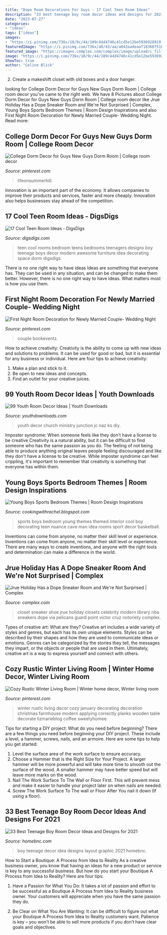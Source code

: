```yaml
---
title: "Dope Room Decorations For Guys - 17 Cool Teen Room Ideas"
description: "33 best teenage boy room decor ideas and designs for 2021"
date: "2023-07-27"
categories:
- "ideas"
tags: ["ideas"]
images:
- "https://i.pinimg.com/736x/10/9c/44/109c44d4746c41cd5e12be5936928919.jpg"
featuredImage: "https://i.pinimg.com/736x/a0/43/aa/a043aadeaaf18360f516c60b5eb642ad.jpg"
featured_image: "https://images.complex.com/complex/image/upload/c_fill,g_center,w_1200/fl_lossy,pg_1,q_auto/fdfyb56rhafpwitv3ijt.jpg"
image: "https://i.pinimg.com/736x/10/9c/44/109c44d4746c41cd5e12be5936928919.jpg"
ShowToc: true
author: "Celine Blick"
---
```



2. Create a makeshift closet with old boxes and a door hanger.

	

		
looking for College Dorm Decor for Guys New Guys Dorm Room | College room decor you've came to the right web. We have 8 Pictures about College Dorm Decor for Guys New Guys Dorm Room | College room decor like Jrue Holiday Has a Dope Sneaker Room and We&#039;re Not Surprised | Complex, Young Boys Sports Bedroom Themes | Room Design Inspirations and also First Night Room Decoration for Newly Married Couple- Wedding Night. Read more:
		
    
## College Dorm Decor For Guys New Guys Dorm Room | College Room Decor

<img loading=lazy src="https://i.pinimg.com/736x/a0/43/aa/a043aadeaaf18360f516c60b5eb642ad.jpg" onerror="this.onerror=null;this.src='https://tse3.mm.bing.net/th?id=OIP.EOG5ZiAKScL_rVvMo2fASgHaDt&amp;pid=15.1';" alt="College Dorm Decor for Guys New Guys Dorm Room | College room decor">

_Source: pinterest.com_

>lifeonsummerhill. 

	

Innovation is an important part of the economy. It allows companies to improve their products and services, faster and more cheaply. Innovation also helps businesses stay ahead of the competition. 

    
## 17 Cool Teen Room Ideas - DigsDigs

<img loading=lazy src="http://www.digsdigs.com/photos/teen-room-3.jpg" onerror="this.onerror=null;this.src='https://tse1.mm.bing.net/th?id=OIP.2gQ1drtTGukE2MkFcsNfYwHaGL&amp;pid=15.1';" alt="17 Cool Teen Room Ideas - DigsDigs">

_Source: digsdigs.com_

>teen cool rooms bedroom teens bedrooms teenagers designs boy teenage boys decor modern awesome furniture idea decorating space dorm digsdigs. 

	

There is no one right way to have ideas
Ideas are something that everyone has. They can be used in any situation, and can be changed to make them better. However, there is no one right way to have ideas. What matters most is how you use them.

    
## First Night Room Decoration For Newly Married Couple- Wedding Night

<img loading=lazy src="https://i.pinimg.com/736x/10/9c/44/109c44d4746c41cd5e12be5936928919.jpg" onerror="this.onerror=null;this.src='https://tse4.mm.bing.net/th?id=OIP.Z9xFysVRT45ET8lm-1F20gHaFp&amp;pid=15.1';" alt="First Night Room Decoration for Newly Married Couple- Wedding Night">

_Source: pinterest.com_

>couple bookeventz. 

	

How to achieve creativity:
Creativity is the ability to come up with new ideas and solutions to problems. It can be used for good or bad, but it is essential for any business or individual. Here are four tips to achieve creativity:
1. Make a plan and stick to it.
2. Be open to new ideas and concepts.
3. Find an outlet for your creative juices.

    
## 99 Youth Room Decor Ideas | Youth Downloads

<img loading=lazy src="https://www.youthdownloads.com/wp-content/uploads/2016/02/IMG_0003.jpg" onerror="this.onerror=null;this.src='https://tse2.mm.bing.net/th?id=OIP.biSkV52BBhHgrKkwQfyPKwHaJ4&amp;pid=15.1';" alt="99 Youth Room Decor Ideas | Youth Downloads">

_Source: youthdownloads.com_

>youth decor church ministry junction jc naz ks diy. 

	

Imposter syndrome: When someone feels like they don't have a license to be creative
Creativity is a natural ability, but it can be difficult to find someone who has the same passion as you do. The feeling of not being able to produce anything original leaves people feeling discouraged and like they don't have a license to be creative. While imposter syndrome can feel crippling, it's important to remember that creativity is something that everyone has within them.

    
## Young Boys Sports Bedroom Themes | Room Design Inspirations

<img loading=lazy src="http://4.bp.blogspot.com/--50vfwDWgvA/TzOuA6gD3UI/AAAAAAAALQY/6dL6Mtkc8V4/s1600/Young+Boys+Sports+Bedroom+Themes20.png" onerror="this.onerror=null;this.src='https://tse3.mm.bing.net/th?id=OIP.CaeeoDezfjrqGrDqJpr7jQHaF2&amp;pid=15.1';" alt="Young Boys Sports Bedroom Themes | Room Design Inspirations">

_Source: cookingwithrachel.blogspot.com_

>sports boys bedroom young themes themed interior cool boy decorating teen nuance cave man idea rooms sport decor basketball. 

	

Inventions can come from anyone, no matter their skill level or experience.
Inventions can come from anyone, no matter their skill level or experience. There are many ways to create inventions, and anyone with the right tools and determination can make a difference in the world.

    
## Jrue Holiday Has A Dope Sneaker Room And We&#039;re Not Surprised | Complex

<img loading=lazy src="https://images.complex.com/complex/image/upload/c_fill,g_center,w_1200/fl_lossy,pg_1,q_auto/fdfyb56rhafpwitv3ijt.jpg" onerror="this.onerror=null;this.src='https://tse1.mm.bing.net/th?id=OIP.d_L9g7xWL56DObZaH9lYzAHaE8&amp;pid=15.1';" alt="Jrue Holiday Has a Dope Sneaker Room and We&#039;re Not Surprised | Complex">

_Source: complex.com_

>closet sneaker shoe jrue holiday closets celebrity modern library nba sneakers dope via pelicans guard point victor cruz notoriety complex. 

	

Types of creative art: What are they?
Creative art includes a wide variety of styles and genres, but each has its own unique elements. Styles can be described by their shapes and how they are used to communicate ideas or emotions. Genres can be categorized by the stories they tell, the messages they impart, or the objects or people that are used in them. Ultimately, creative art is a way to express yourself and connect with others.

    
## Cozy Rustic Winter Living Room | Winter Home Decor, Winter Living Room

<img loading=lazy src="https://i.pinimg.com/originals/b7/bc/6b/b7bc6bfd61db677772b73e6bfbfe540d.jpg" onerror="this.onerror=null;this.src='https://tse4.mm.bing.net/th?id=OIP.ual39IdhBs0f57cuSurKWgHaLF&amp;pid=15.1';" alt="Cozy Rustic Winter Living Room | Winter home decor, Winter living room">

_Source: pinterest.com_

>winter rustic living decor cozy january decorating decoration christmas farmhouse modern applying correctly planks wooden table decorate lizmarieblog coffee sweetyhomee. 

	

Tips for starting a DIY project: What do you need before beginning?
There are a few things you need before beginning your DIY project. These include a level, a hammer, screws, nails, and an armoire. Here are some tips to help you get started:
1. Level the surface area of the work surface to ensure accuracy.
2. Choose a Hammer that is the Right Size for Your Project. A larger hammer will be more powerful and will take more time to smooth out the surface of the wood. A smaller hammer may have better speed but will leave more marks on the wood.
3. Nail The Work Surface To The Wall or Floor First. This will prevent mess and make it easier to handle your project later on when nails are needed.
4. Screw The Work Surface To The wall or Floor After You nail it down (If using a floor).

    
## 33 Best Teenage Boy Room Decor Ideas And Designs For 2021

<img loading=lazy src="https://homebnc.com/homeimg/2017/09/20-teenage-boy-room-decor-ideas-homebnc-1.jpg" onerror="this.onerror=null;this.src='https://tse4.mm.bing.net/th?id=OIP.QXxhElJasYxVJOlhZf4g5wHaLG&amp;pid=15.1';" alt="33 Best Teenage Boy Room Decor Ideas and Designs for 2021">

_Source: homebnc.com_

>boy teenage decor idea designs layout graphic 2021 homebnc. 

	

How to Start a Boutique: A Process from Idea to Reality
As a creative business owner, you know that having an ideas for a new product or service is key to any successful business. But how do you start your Boutique A Process from Idea to Reality? Here are four tips:
1. Have a Passion for What You Do: It takes a lot of passion and effort to be successful as a Boutique A Process from Idea to Reality business owner. Your customers will appreciate when you have the same passion they do.

2. Be Clear on What You Are Wanting: It can be difficult to figure out what your Boutique A Process from Idea to Reality customers want. Patience is key – you won’t be able to sell more products if you don’t have clear goals and objectives.


